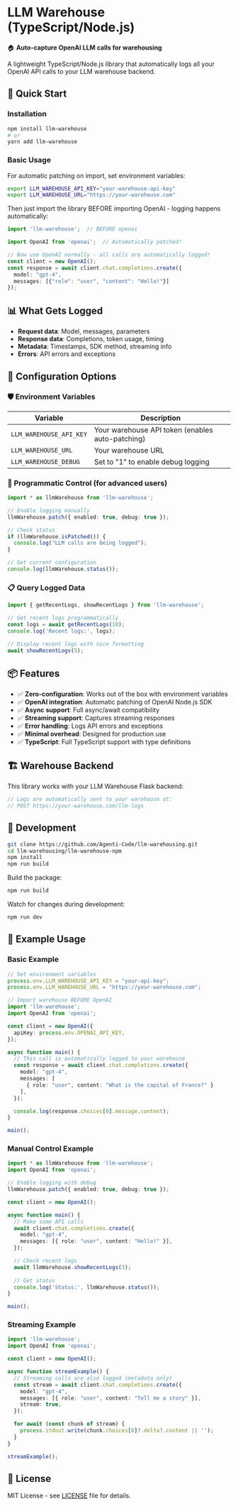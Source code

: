 # LLM Warehouse (TypeScript/Node.js)

🏠 **Auto-capture OpenAI LLM calls for warehousing**

A lightweight TypeScript/Node.js library that automatically logs all your OpenAI API calls to your LLM warehouse backend.

## 🚀 Quick Start

### Installation

```bash
npm install llm-warehouse
# or
yarn add llm-warehouse
```

### Basic Usage

For automatic patching on import, set environment variables:

```bash
export LLM_WAREHOUSE_API_KEY="your-warehouse-api-key"
export LLM_WAREHOUSE_URL="https://your-warehouse.com"
```

Then just import the library BEFORE importing OpenAI - logging happens automatically:

```typescript
import 'llm-warehouse';  // BEFORE openai

import OpenAI from 'openai';  // Automatically patched!

// Now use OpenAI normally - all calls are automatically logged!
const client = new OpenAI();
const response = await client.chat.completions.create({
  model: "gpt-4",
  messages: [{"role": "user", "content": "Hello!"}]
});
```

## 📊 What Gets Logged

- **Request data**: Model, messages, parameters
- **Response data**: Completions, token usage, timing
- **Metadata**: Timestamps, SDK method, streaming info
- **Errors**: API errors and exceptions

## 🔧 Configuration Options

### 🛡️ Environment Variables

| Variable | Description |
|----------|-------------|
| `LLM_WAREHOUSE_API_KEY` | Your warehouse API token (enables auto-patching) |
| `LLM_WAREHOUSE_URL` | Your warehouse URL |
| `LLM_WAREHOUSE_DEBUG` | Set to "1" to enable debug logging |

### 🔄 Programmatic Control (for advanced users)

```typescript
import * as llmWarehouse from 'llm-warehouse';

// Enable logging manually
llmWarehouse.patch({ enabled: true, debug: true });

// Check status
if (llmWarehouse.isPatched()) {
  console.log("LLM calls are being logged");
}

// Get current configuration
console.log(llmWarehouse.status());
```

### 📋 Query Logged Data

```typescript
import { getRecentLogs, showRecentLogs } from 'llm-warehouse';

// Get recent logs programmatically
const logs = await getRecentLogs(10);
console.log('Recent logs:', logs);

// Display recent logs with nice formatting
await showRecentLogs(5);
```

## 📦 Features

- ✅ **Zero-configuration**: Works out of the box with environment variables
- ✅ **OpenAI integration**: Automatic patching of OpenAI Node.js SDK
- ✅ **Async support**: Full async/await compatibility
- ✅ **Streaming support**: Captures streaming responses
- ✅ **Error handling**: Logs API errors and exceptions
- ✅ **Minimal overhead**: Designed for production use
- ✅ **TypeScript**: Full TypeScript support with type definitions

## 🏗️ Warehouse Backend

This library works with your LLM Warehouse Flask backend:

```typescript
// Logs are automatically sent to your warehouse at:
// POST https://your-warehouse.com/llm-logs
```

## 🧪 Development

```bash
git clone https://github.com/Agenti-Code/llm-warehousing.git
cd llm-warehousing/llm-warehouse-npm
npm install
npm run build
```

Build the package:
```bash
npm run build
```

Watch for changes during development:
```bash
npm run dev
```

## 🎯 Example Usage

### Basic Example

```typescript
// Set environment variables
process.env.LLM_WAREHOUSE_API_KEY = "your-api-key";
process.env.LLM_WAREHOUSE_URL = "https://your-warehouse.com";

// Import warehouse BEFORE OpenAI
import 'llm-warehouse';
import OpenAI from 'openai';

const client = new OpenAI({
  apiKey: process.env.OPENAI_API_KEY,
});

async function main() {
  // This call is automatically logged to your warehouse
  const response = await client.chat.completions.create({
    model: "gpt-4",
    messages: [
      { role: "user", content: "What is the capital of France?" }
    ],
  });

  console.log(response.choices[0].message.content);
}

main();
```

### Manual Control Example

```typescript
import * as llmWarehouse from 'llm-warehouse';
import OpenAI from 'openai';

// Enable logging with debug
llmWarehouse.patch({ enabled: true, debug: true });

const client = new OpenAI();

async function main() {
  // Make some API calls
  await client.chat.completions.create({
    model: "gpt-4",
    messages: [{ role: "user", content: "Hello!" }],
  });

  // Check recent logs
  await llmWarehouse.showRecentLogs(3);
  
  // Get status
  console.log('Status:', llmWarehouse.status());
}

main();
```

### Streaming Example

```typescript
import 'llm-warehouse';
import OpenAI from 'openai';

const client = new OpenAI();

async function streamExample() {
  // Streaming calls are also logged (metadata only)
  const stream = await client.chat.completions.create({
    model: "gpt-4",
    messages: [{ role: "user", content: "Tell me a story" }],
    stream: true,
  });

  for await (const chunk of stream) {
    process.stdout.write(chunk.choices[0]?.delta?.content || '');
  }
}

streamExample();
```

## 📝 License

MIT License - see [LICENSE](LICENSE) file for details.
